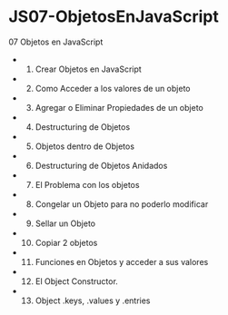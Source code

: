 # JS07-ObjetosEnJavaScript
07 Objetos en JavaScript

* 1. Crear Objetos en JavaScript
* 2. Como Acceder a los valores de un objeto
* 3. Agregar o Eliminar  Propiedades de un objeto
* 4. Destructuring de Objetos
* 5. Objetos dentro de Objetos
* 6. Destructuring de Objetos Anidados
* 7. El Problema con los objetos
* 8. Congelar un Objeto para no poderlo modificar
* 9. Sellar un Objeto
* 10. Copiar 2 objetos
* 11. Funciones en Objetos y acceder a sus valores
* 12. El Object Constructor.
* 13. Object .keys, .values y .entries
